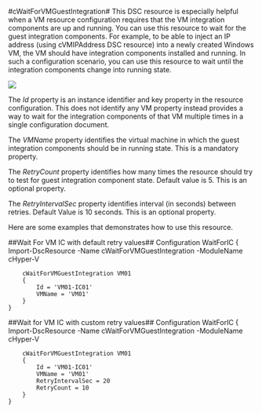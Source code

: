 #cWaitForVMGuestIntegration#
This DSC resource is especially helpful when a VM resource configuration requires that the VM integration components are up and running. You can use this resource to wait for the guest integration components. For example, to be able to inject an IP address (using cVMIPAddress DSC resource) into a newly created Windows VM, the VM should have integration components installed and running. In such a configuration scenario, you can use this resource to wait until the integration components change into running state. 

![](http://i.imgur.com/rtiyk4B.png)

The *Id* property is an instance identifier and key property in the resource configuration. This does not identify any VM property instead provides a way to wait for the integration components of that VM multiple times in a single configuration document.

The *VMName* property identifies the virtual machine in which the guest integration components should be in running state. This is a mandatory property.

The *RetryCount* property identifies how many times the resource should try to test for guest integration component state. Default value is 5. This is an optional property.

The *RetryIntervalSec* property identifies interval (in seconds) between retries. Default Value is 10 seconds. This is an optional property.

Here are some examples that demonstrates how to use this resource.

##Wait For VM IC with default retry values##
Configuration WaitForIC
    {
        Import-DscResource -Name cWaitForVMGuestIntegration -ModuleName cHyper-V
    
        cWaitForVMGuestIntegration VM01
        {
            Id = 'VM01-IC01'
            VMName = 'VM01'
        }
    }

##Wait for VM IC with custom retry values##
    Configuration WaitForIC
    {
        Import-DscResource -Name cWaitForVMGuestIntegration -ModuleName cHyper-V
    
        cWaitForVMGuestIntegration VM01
        {
            Id = 'VM01-IC01'
            VMName = 'VM01'
            RetryIntervalSec = 20
            RetryCount = 10
        }
    }
    
    